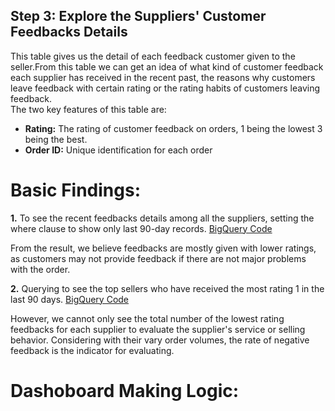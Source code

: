 ## Step 3: Explore the Suppliers' Customer Feedbacks Details
This table gives us the detail of each feedback customer given to the seller.From this table we can get an idea of 
what kind of customer feedback each supplier has received in the recent past, the reasons why customers leave feedback with certain rating 
or the rating habits of customers leaving feedback.<br>
The two key features of this table are: 
- **Rating:** The rating of customer feedback on orders, 1 being the lowest 3 being the best.
- **Order ID:** Unique identification for each order
# Basic Findings:
**1.** To see the recent feedbacks details among all the suppliers, setting the where clause to show only last 90-day records. [BigQuery Code](https://github.com/wz2392/nyu-itp-spring23-payability/blob/main/Sprint%204/Customer_Feedbacks_Metrics/Feedback%20Rating%20Rank.sql)<br>

From the result, we believe feedbacks are mostly given with lower ratings, as customers may not provide feedback if there are not major problems with the order.<br>

**2.** Querying to see the top sellers who have received the most rating 1 in the last 90 days. [BigQuery Code](https://github.com/wz2392/nyu-itp-spring23-payability/blob/main/Sprint%204/Customer_Feedbacks_Metrics/Feedback%20Rating%20Timeseries.sql)<br>

However, we cannot only see the total number of the lowest rating feedbacks for each supplier to evaluate the supplier's service or selling behavior. Considering with their vary order volumes, the rate of negative feedback is the indicator for evaluating.<br>

# Dashoboard Making Logic:




